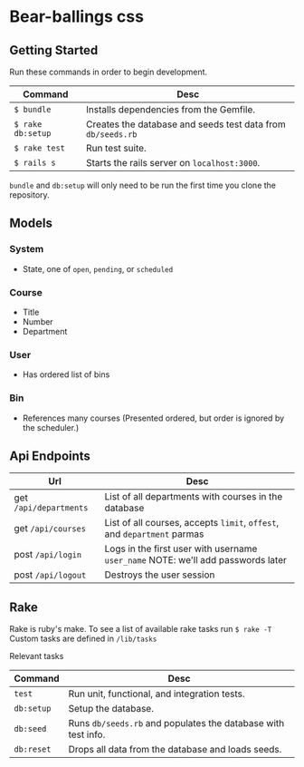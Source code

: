 # Bear-ballings css

## Getting Started

Run these commands in order to begin development.

| Command           | Desc                                                          |
| ----------------- | ------------------------------------------------------------- |
| `$ bundle`        | Installs dependencies from the Gemfile.                       |
| `$ rake db:setup` | Creates the database and seeds test data from `db/seeds.rb`   |
| `$ rake test`     | Run test suite.                                               |
| `$ rails s`       | Starts the rails server on `localhost:3000`.                  |

`bundle` and `db:setup` will only need to be run the first time you clone
the repository.

## Models

### System
 - State, one of `open`, `pending`, or `scheduled`

### Course
 - Title
 - Number
 - Department

### User
 -  Has ordered list of bins

### Bin

 - References many courses
   (Presented ordered, but order is ignored by the scheduler.)

## Api Endpoints

| Url                    | Desc |
| ---------------------- | ------------------------------------------------------------------------------- |
| get `/api/departments` | List of all departments with courses in the database                            |
| get `/api/courses`     | List of all courses, accepts `limit`, `offest`, and `department` parmas         |
| post `/api/login`      | Logs in the first user with username `user_name` NOTE: we'll add passwords later |
| post `/api/logout`     | Destroys the user session                                                       |

## Rake

Rake is ruby's make.
To see a list of available rake tasks run `$ rake -T`
Custom tasks are defined in `/lib/tasks`

Relevant tasks

| Command    | Desc                                                          |
| ---------- | ------------------------------------------------------------- |
| `test`     | Run unit, functional, and integration tests.                  |
| `db:setup` | Setup the database.                                           |
| `db:seed`  | Runs `db/seeds.rb` and populates the database with test info. |
| `db:reset` | Drops all data from the database and loads seeds.             |

